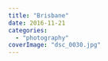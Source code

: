 ```yaml
---
title: "Brisbane"
date: 2016-11-21
categories: 
  - "photography"
coverImage: "dsc_0030.jpg"
---
```



